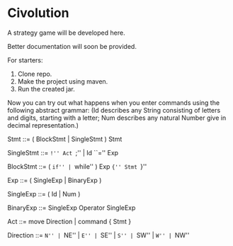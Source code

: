 # Civolution
A strategy game will be developed here.

Better documentation will soon be provided.

For starters:

1. Clone repo.
2. Make the project using maven.
3. Run the created jar.

Now you can try out what happens when you enter commands using the following abstract grammar:
(Id describes any String consisting of letters and digits, starting with a letter;
Num describes any natural Number give in decimal representation.)

  Stmt       ::= ( BlockStmt | SingleStmt ) Stmt
  
  SingleStmt ::= ``!'' Act ``;'' | Id ``='' Exp
  
  BlockStmt  ::= ( ``if'' | ``while'' ) Exp ``{'' Stmt ``}''


  Exp       ::= ( SingleExp | BinaryExp )
  
  SingleExp ::= ( Id | Num ) 
  
  BinaryExp ::= SingleExp Operator SingleExp
  

  Act       ::= move Direction | command { Stmt }
  
  Direction ::= ``N'' | ``NE'' | ``E'' | ``SE''
              | ``S'' | ``SW'' | ``W'' | ``NW''
   
